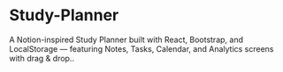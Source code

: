 # Study-Planner
A Notion-inspired Study Planner built with React, Bootstrap, and LocalStorage — featuring Notes, Tasks, Calendar, and Analytics screens with drag &amp; drop..
